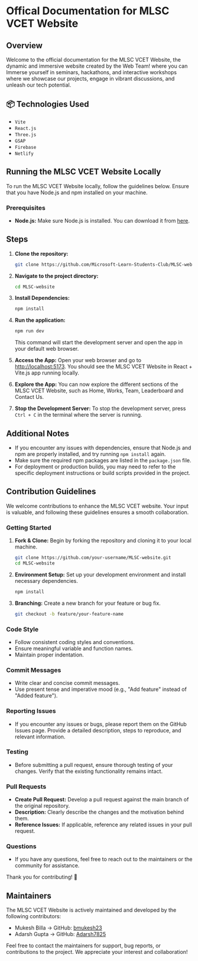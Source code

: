 # Offical Documentation for MLSC VCET Website

## Overview

Welcome to the official documentation for the MLSC VCET Website, the dynamic and immersive website created by the Web Team! where you can Immerse yourself in seminars, hackathons, and interactive workshops where we showcase our projects, engage in vibrant discussions, and unleash our tech potential.

## 📦 Technologies Used

- `Vite`
- `React.js`
- `Three.js`
- `GSAP`
- `Firebase`
- `Netlify`

## Running the MLSC VCET Website Locally

To run the MLSC VCET Website locally, follow the guidelines below. Ensure that you have Node.js and npm installed on your machine.

### Prerequisites
- **Node.js:** Make sure Node.js is installed. You can download it from [here](https://nodejs.org/).

## Steps
1. **Clone the repository:**
    ```bash
    git clone https://github.com/Microsoft-Learn-Students-Club/MLSC-website.git
    ```

2. **Navigate to the project directory:**
    ```bash
    cd MLSC-website
    ```

3. **Install Dependencies:**
    ```bash
    npm install
    ```

4. **Run the application:**
    ```bash
    npm run dev
    ```
   This command will start the development server and open the app in your default web browser.

5. **Access the App:**
   Open your web browser and go to [http://localhost:5173](http://localhost:5173). You should see the MLSC VCET Website in React + Vite.js app running locally.

6. **Explore the App:**
   You can now explore the different sections of the MLSC VCET Website, such as Home, Works, Team, Leaderboard and Contact Us.

7. **Stop the Development Server:**
   To stop the development server, press `Ctrl + C` in the terminal where the server is running.

## Additional Notes
- If you encounter any issues with dependencies, ensure that Node.js and npm are properly installed, and try running `npm install` again.
- Make sure the required npm packages are listed in the `package.json` file.
- For deployment or production builds, you may need to refer to the specific deployment instructions or build scripts provided in the project.

## Contribution Guidelines

We welcome contributions to enhance the MLSC VCET website. Your input is valuable, and following these guidelines ensures a smooth collaboration.

### Getting Started

1. **Fork & Clone:** Begin by forking the repository and cloning it to your local machine.
    ```bash
    git clone https://github.com/your-username/MLSC-website.git
    cd MLSC-website
    ```

2. **Environment Setup:** Set up your development environment and install necessary dependencies.
    ```bash
    npm install
    ```

3. **Branching:** Create a new branch for your feature or bug fix.
    ```bash
    git checkout -b feature/your-feature-name
    ```

### Code Style

- Follow consistent coding styles and conventions.
- Ensure meaningful variable and function names.
- Maintain proper indentation.

### Commit Messages

- Write clear and concise commit messages.
- Use present tense and imperative mood (e.g., "Add feature" instead of "Added feature").

### Reporting Issues

- If you encounter any issues or bugs, please report them on the GitHub Issues page. Provide a detailed description, steps to reproduce, and relevant information.

### Testing

- Before submitting a pull request, ensure thorough testing of your changes. Verify that the existing functionality remains intact.

### Pull Requests

- **Create Pull Request:** Develop a pull request against the main branch of the original repository.
- **Description:** Clearly describe the changes and the motivation behind them.
- **Reference Issues:** If applicable, reference any related issues in your pull request.

### Questions

- If you have any questions, feel free to reach out to the maintainers or the community for assistance.

Thank you for contributing! 🌟

## Maintainers

The MLSC VCET Website is actively maintained and developed by the following contributors:

- Mukesh Billa -> GitHub: [bmukesh23](https://github.com/bmukesh23)
- Adarsh Gupta -> GitHub: [Adarsh7825](https://github.com/Adarsh7825)

Feel free to contact the maintainers for support, bug reports, or contributions to the project. We appreciate your interest and collaboration!

